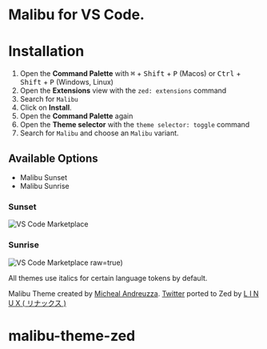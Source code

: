 # Malibu for VS Code.

# Installation

1. Open the **Command Palette** with <kbd>⌘</kbd> + <kbd>Shift</kbd> + <kbd>P</kbd> (Macos) or <kbd>Ctrl</kbd> + <kbd>Shift</kbd> + <kbd>P</kbd> (Windows, Linux)
2. Open the **Extensions** view with the `zed: extensions` command
3. Search for `Malibu`
4. Click on **Install**.
5. Open the **Command Palette** again
6. Open the **Theme selector** with the `theme selector: toggle` command
7. Search for `Malibu` and choose an `Malibu` variant.


## Available Options
- Malibu Sunset
- Malibu Sunrise

### Sunset
![VS Code Marketplace](https://github.com/michael-andreuzza/malibutheme-zed/assets/sunset.png?raw=true)
### Sunrise
![VS Code Marketplace](https://github.com/michael-andreuzza/malibutheme-zed/assets/sunrise.png?raw=true)
raw=true)


All themes use italics for certain language tokens by default.


Malibu Theme created by [Micheal Andreuzza](https://github.com/michael-andreuzza).
[Twitter](https://twitter.com/Mike_Andreuzza) ported to Zed by [L I N U X ( リナックス )](https://github.com/linuxmobile)


# malibu-theme-zed
